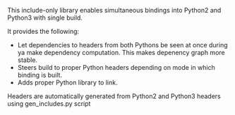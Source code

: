 This include-only library enables simultaneous bindings into Python2 and Python3 with single build. 
 
It provides the following: 
- Let dependencies to headers from both Pythons be seen at once during ya make dependency computation. This makes depenency graph more stable. 
- Steers build to proper Python headers depending on mode in which binding is built. 
- Adds proper Python library to link. 
 
Headers are automatically generated from Python2 and Python3 headers using gen_includes.py script 
 
